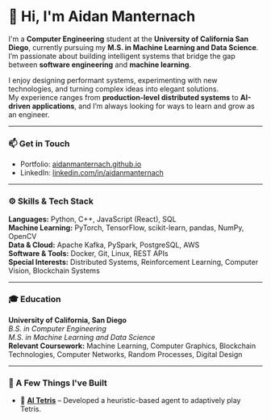 # 👋 Hi, I'm Aidan Manternach

I'm a **Computer Engineering** student at the **University of California San Diego**, currently pursuing my **M.S. in Machine Learning and Data Science**.
I’m passionate about building intelligent systems that bridge the gap between **software engineering** and **machine learning**.  

I enjoy designing performant systems, experimenting with new technologies, and turning complex ideas into elegant solutions.  
My experience ranges from **production-level distributed systems** to **AI-driven applications**, and I’m always looking for ways to learn and grow as an engineer.

---

### 📫 Get in Touch

- Portfolio: [aidanmanternach.github.io](https://aidanmanternach.github.io)  
- LinkedIn: [linkedin.com/in/aidanmanternach](https://linkedin.com/in/aidanmanternach)  

---

### ⚙️ Skills & Tech Stack

**Languages:** Python, C++, JavaScript (React), SQL  
**Machine Learning:** PyTorch, TensorFlow, scikit-learn, pandas, NumPy, OpenCV  
**Data & Cloud:** Apache Kafka, PySpark, PostgreSQL, AWS  
**Software & Tools:** Docker, Git, Linux, REST APIs  
**Special Interests:** Distributed Systems, Reinforcement Learning, Computer Vision, Blockchain Systems

---

### 🎓 Education

**University of California, San Diego**  
*B.S. in Computer Engineering*  
*M.S. in Machine Learning and Data Science*  
**Relevant Coursework:** Machine Learning, Computer Graphics, Blockchain Technologies, Computer Networks, Random Processes, Digital Design

---

### 🌟 A Few Things I've Built

- 🧩 **[AI Tetris](https://github.com/aidanmanternach/tetris-rl)** – Developed a heuristic-based agent to adaptively play Tetris.  

